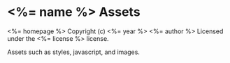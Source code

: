 # <%= name %> Assets #
<%= homepage %>
Copyright (c) <%= year %> <%= author %>
Licensed under the <%= license %> license.

Assets such as styles, javascript, and images.